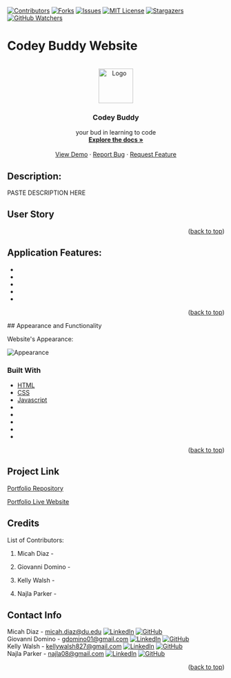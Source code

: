 [![Contributors][contributors-shield]][contributors-url]
[![Forks][forks-shield]][forks-url]
[![Issues][issues-shield]][issues-url]
[![MIT License][license-shield]][license-url]
[![Stargazers][stars-shield]][stars-url]
[![GitHub Watchers][github-watchers]][github-watchers-url]


# Codey Buddy Website
<!-- PROJECT LOGO -->
<br />
<div align="center">
  <a href="https://github.com/micsdz/codey-buddy">
    <img src="Assets/Images/codeybuddy.jpg" alt="Logo" width="80" height="80">
  </a>

<h3 align="center">Codey Buddy</h3>

  <p align="center">
    your bud in learning to code
    <br />
    <a href="https://github.com/micsdz/codey-buddy"><strong>Explore the docs »</strong></a>
    <br />
    <br />
    <a href="https://micsdz.github.io/codey-buddy/">View Demo</a>
    ·
    <a href="https://github.com/micsdz/codey-buddy/issues">Report Bug</a>
    ·
    <a href="https://github.com/micsdz/codey-buddy/issues">Request Feature</a>
  </p>
</div>

## Description:
PASTE DESCRIPTION HERE

## User Story


<p align="right">(<a href="#top">back to top</a>)</p>

## Application Features:
* 
* 
* 
* 
* 

<p align="right">(<a href="#top">back to top</a>)</p>
## Appearance and Functionality

Website's Appearance:

![Appearance](Assets/gif/Mobileview.gif)

### Built With

* [HTML](https://en.wikipedia.org/wiki/HTML)
* [CSS](https://developer.mozilla.org/en-US/docs/Learn/CSS/First_steps/What_is_CSS)
* [Javascript](https://www.javascript.com)
* 
* 
* 
* 
* 

<p align="right">(<a href="#top">back to top</a>)</p>

## Project Link
[Portfolio Repository](https://github.com/micsdz/codey-buddy)

[Portfolio Live Website](https://micsdz.github.io/codey-buddy/)

## Credits

List of Contributors:

1. Micah Diaz - 

2. Giovanni Domino - 

3. Kelly Walsh - 

4. Najla Parker - 

## Contact Info

Micah Diaz - micah.diaz@du.edu [![LinkedIn][linkedin-shield]][linkedin-url-micah] [![GitHub][github-shield]][github-url-micah] </br>
Giovanni Domino - gdomino01@gmail.com [![LinkedIn][linkedin-shield]][linkedin-url-giovanni] [![GitHub][github-shield]][github-url-giovanni] </br>
Kelly Walsh - kellywalsh827@gmail.com [![LinkedIn][linkedin-shield]][linkedin-url-kelly] [![GitHub][github-shield]][github-url-kelly] </br>
Najla Parker - najla08@gmail.com [![LinkedIn][linkedin-shield]][linkedin-url-naj] [![GitHub][github-shield]][github-url-naj]

<p align="right">(<a href="#top">back to top</a>)</p>

<!-- MARKDOWN LINKS & IMAGES -->
<!-- https://www.markdownguide.org/basic-syntax/#reference-style-links -->
[contributors-shield]: https://img.shields.io/github/contributors/micsdz/codey-buddy.svg?style=for-the-badge
[contributors-url]: https://github.com/micsdz/codey-buddy/graphs/contributors
[forks-shield]: https://img.shields.io/github/forks/micsdz/codey-buddy.svg?style=for-the-badge
[forks-url]: https://github.com/micsdz/codey-buddy/network/members
[stars-shield]: https://img.shields.io/github/stars/micsdz/codey-buddy?style=social
[stars-url]: https://github.com/micsdz/codey-buddy/stargazers
[issues-shield]: https://img.shields.io/github/issues/micsdz/codey-buddy.svg?style=for-the-badge
[issues-url]: https://github.com/micsdz/codey-buddy/issues
[license-shield]: https://img.shields.io/github/license/micsdz/codey-buddy.svg?style=for-the-badge
[license-url]: https://github.com/micsdz/codey-buddy/blob/master/LICENSE.txt
[linkedin-shield]: https://img.shields.io/badge/-LinkedIn-black.svg?style=for-the-badge&logo=linkedin&colorB=555
[linkedin-url-micah]: https://www.linkedin.com/in/mdiaz06/
[linkedin-url-giovanni]: https://www.linkedin.com/in/
[linkedin-url-kelly]: https://www.linkedin.com/in/kellywalsh001/
[linkedin-url-naj]: https://www.linkedin.com/in/najlaparker/
[github-shield]: https://img.shields.io/badge/-Github-blueviolet.svg?style=for-the-badge&logo=Github&colorB=555
[github-url-micah]: https://github.com/micsdz
[github-url-giovanni]: https://github.com/GiovanniDomino
[github-url-kelly]: https://github.com/kemwalsh
[github-url-naj]: https://github.com/nparker80
[github-watchers]: https://img.shields.io/github/watchers/micsdz/codey-buddy?style=social
[github-watchers-url]: https://github.com/micsdz/codey-buddy/watchers

